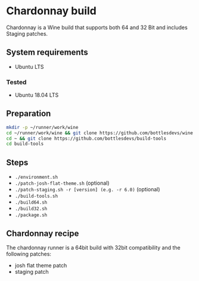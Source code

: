 # Chardonnay build
Chardonnay is a Wine build that supports both 64 and 32 Bit and includes Staging patches.

## System requirements
- Ubuntu LTS

### Tested
- Ubuntu 18.04 LTS

## Preparation
```bash
mkdir -p ~/runner/work/wine
cd ~/runner/work/wine && git clone https://github.com/bottlesdevs/wine
cd ~ && git clone https://github.com/bottlesdevs/build-tools
cd build-tools
```

## Steps
- `./environment.sh`
- `./patch-josh-flat-theme.sh` (optional)
- `./patch-staging.sh -r [version] (e.g. -r 6.0)` (optional)
- `./build-tools.sh`
- `./build64.sh`
- `./build32.sh`
- `./package.sh`

## Chardonnay recipe
The chardonnay runner is a 64bit build with 32bit compatibility and the following patches:
- josh flat theme patch
- staging patch
